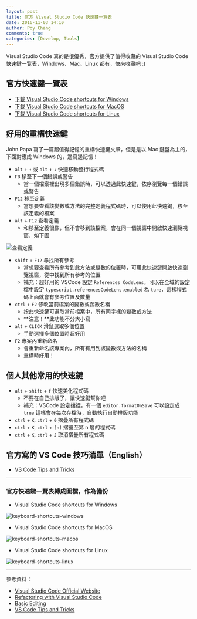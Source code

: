 ```yaml
---
layout: post
title: 官方 Visual Studio Code 快速鍵一覽表
date: 2016-11-03 14:10
author: Poy Chang
comments: true
categories: [Develop, Tools]
---
```

Visual Studio Code 真的是很優秀，官方提供了值得收藏的 Visual Studio Code 快速鍵一覽表，Windows、Mac、Linux 都有，快來收藏吧 :)

## 官方快速鍵一覽表

* [下載 Visual Studio Code shortcuts for Windows](http://code.visualstudio.com/shortcuts/keyboard-shortcuts-windows.pdf)
* [下載 Visual Studio Code shortcuts for MacOS](http://code.visualstudio.com/shortcuts/keyboard-shortcuts-macos.pdf)
* [下載 Visual Studio Code shortcuts for Linux](http://code.visualstudio.com/shortcuts/keyboard-shortcuts-linux.pdf)

## 好用的重構快速鍵

John Papa 寫了一篇超值得記憶的重構快速鍵文章，但是是以 Mac 鍵盤為主的，下面對應成 Windows 的，邊寫邊記憶！

* `alt` + `↑` 或 `alt` + `↓` 快速移動整行程式碼
* `F8` 移至下一個錯誤或警告
	* 當一個檔案裡出現多個錯誤時，可以透過此快速鍵，依序瀏覽每一個錯誤或警告
* `F12` 移至定義
	* 當想要查看該變數或方法的完整定義程式碼時，可以使用此快速鍵，移至該定義的檔案
* `alt` + `F12` 查看定義
	* 和移至定義很像，但不會移到該檔案，會在同一個視窗中開啟快速瀏覽視窗，如下圖

![查看定義](http://i.imgur.com/Qo6xoz0.png)

* `shift` + `F12` 尋找所有參考
	* 當想要查看所有參考到此方法或變數的位置時，可用此快速鍵開啟快速瀏覽視窗，從中找到所有參考的位置
	* 補充：超好用的 VSCode 設定 `References CodeLens`，可以在全域的設定檔中設定 `typescript.referencesCodeLens.enabled` 為 `ture`，這樣程式碼上面就會有參考位置及數量
* `ctrl` + `F2` 修改當前檔案的變數或函數名稱
	* 按此快速鍵可選取當前檔案中，所有同字樣的變數或方法
	* **注意！**此功能不分大小寫
* `alt` + `CLICK` 滑鼠選取多個位置
	* 手動選擇多個位置時超好用
* `F2` 專案內重新命名
	* 會重新命名該專案內，所有有用到該變數或方法的名稱
	* 重構時好用！

## 個人其他常用的快速鍵

* `alt` + `shift` + `f` 快速美化程式碼
	* 不要在自己排版了，讓快速鍵幫你吧
	* 補充：VSCode 設定擋裡，有一個 `editor.formatOnSave` 可以設定成 `true` 這樣會在每次存檔時，自動執行自動排版功能
* `ctrl` + `K`, `ctrl` + `0` 摺疊所有程式碼
* `ctrl` + `K`, `ctrl` + `[n]` 摺疊至第 n 層的程式碼
* `ctrl` + `K`, `ctrl` + `J` 取消摺疊所有程式碼 

## 官方寫的 VS Code 技巧清單（English）

* [VS Code Tips and Tricks](https://github.com/Microsoft/vscode-tips-and-tricks)

----------

### 官方快速鍵一覽表轉成圖檔，作為備份

* Visual Studio Code shortcuts for Windows

![keyboard-shortcuts-windows](http://i.imgur.com/WNRXFVD.png)

* Visual Studio Code shortcuts for MacOS

![keyboard-shortcuts-macos](http://i.imgur.com/faBPEM0.png)

* Visual Studio Code shortcuts for Linux

![keyboard-shortcuts-linux](http://i.imgur.com/929wLDP.png)

----------

參考資料：

* [Visual Studio Code Official Website](http://code.visualstudio.com/)
* [Refactoring with Visual Studio Code](https://johnpapa.net/refactoring-with-visual-studio-code/)
* [Basic Editing](https://code.visualstudio.com/docs/editor/codebasics#_folding)
* [VS Code Tips and Tricks](https://github.com/Microsoft/vscode-tips-and-tricks)